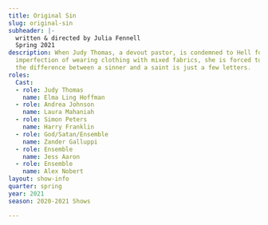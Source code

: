 ```yaml
---
title: Original Sin
slug: original-sin
subheader: |-
  written & directed by Julia Fennell
  Spring 2021
description: When Judy Thomas, a devout pastor, is condemned to Hell for her single
  imperfection of wearing clothing with mixed fabrics, she is forced to learn that
  the difference between a sinner and a saint is just a few letters.
roles:
  Cast:
  - role: Judy Thomas
    name: Elma Ling Hoffman
  - role: Andrea Johnson
    name: Laura Mahaniah
  - role: Simon Peters
    name: Harry Franklin
  - role: God/Satan/Ensemble
    name: Zander Galluppi
  - role: Ensemble
    name: Jess Aaron
  - role: Ensemble
    name: Alex Nobert
layout: show-info
quarter: spring
year: 2021
season: 2020-2021 Shows

---
```

